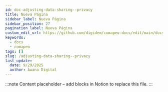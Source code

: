 ```yaml
---
id: doc-adjusting-data-sharing--privacy
title: Nueva Página
sidebar_label: Nueva Página
sidebar_position: 27
pagination_label: Nueva Página
custom_edit_url: https://github.com/digidem/comapeo-docs/edit/main/docs/managing-data-security--privacy/adjusting-data-sharing--privacy.md
keywords:
  - docs
  - comapeo
tags: []
slug: /adjusting-data-sharing--privacy
last_update:
  date: 9/29/2025
  author: Awana Digital
---
```


<!-- Placeholder content generated automatically because the Notion page is missing a Website Block. -->

:::note
Content placeholder – add blocks in Notion to replace this file.
:::
